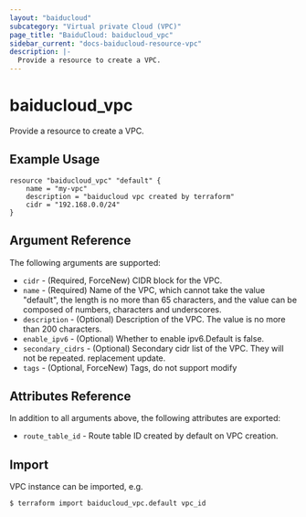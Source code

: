 ```yaml
---
layout: "baiducloud"
subcategory: "Virtual private Cloud (VPC)"
page_title: "BaiduCloud: baiducloud_vpc"
sidebar_current: "docs-baiducloud-resource-vpc"
description: |-
  Provide a resource to create a VPC.
---
```


# baiducloud_vpc

Provide a resource to create a VPC.

## Example Usage

```hcl
resource "baiducloud_vpc" "default" {
    name = "my-vpc"
    description = "baiducloud vpc created by terraform"
	cidr = "192.168.0.0/24"
}
```

## Argument Reference

The following arguments are supported:

* `cidr` - (Required, ForceNew) CIDR block for the VPC.
* `name` - (Required) Name of the VPC, which cannot take the value "default", the length is no more than 65 characters, and the value can be composed of numbers, characters and underscores.
* `description` - (Optional) Description of the VPC. The value is no more than 200 characters.
* `enable_ipv6` - (Optional) Whether to enable ipv6.Default is false.
* `secondary_cidrs` - (Optional) Secondary cidr list of the VPC. They will not be repeated. replacement update.
* `tags` - (Optional, ForceNew) Tags, do not support modify

## Attributes Reference

In addition to all arguments above, the following attributes are exported:

* `route_table_id` - Route table ID created by default on VPC creation.


## Import

VPC instance can be imported, e.g.

```hcl
$ terraform import baiducloud_vpc.default vpc_id
```

